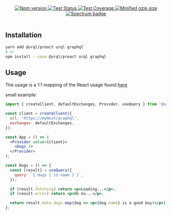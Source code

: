 <div align="center">
  <br />
  <br />
  <a href="https://www.npmjs.com/package/@urql/preact">
    <img alt="Npm version" src="https://badgen.net/npm/v/@urql/preact" />
  </a>
  <a href="https://travis-ci.com/JoviDeCroock/preact-urql">
    <img alt="Test Status" src="https://api.travis-ci.com/JoviDeCroock/preact-urql.svg?branch=master" />
  </a>
  <a href="https://codecov.io/gh/JoviDeCroock/preact-urql">
    <img alt="Test Coverage" src="https://codecov.io/gh/JoviDeCroock/preact-urql/branch/master/graph/badge.svg" />
  </a>
  <a href="https://bundlephobia.com/result?p=@urql/preact">
    <img alt="Minified gzip size" src="https://img.shields.io/bundlephobia/minzip/@urql/preact.svg?label=gzip%20size" />
  </a>
  <a href="https://spectrum.chat/urql">
    <img alt="Spectrum badge" src="https://withspectrum.github.io/badge/badge.svg" />
  </a>
  <br />
  <br />
</div>

## Installation

```sh
yarn add @urql/preact urql graphql
# or
npm install --save @urql/preact urql graphql
```

## Usage

The usage is a 1:1 mapping of the React usage found [here](https://formidable.com/open-source/urql/docs)

small example:

```jsx
import { createClient, defaultExchanges, Provider, useQuery } from '@urql/preact';

const client = createClient({
  url: 'https://myHost/graphql',
  exchanges: defaultExchanges,
});

const App = () => (
  <Provider value={client}>
    <Dogs />
  </Provider>
);

const Dogs = () => {
  const [result] = useQuery({
    query: `{ dogs { id name } }`,
  });

  if (result.fetching) return <p>Loading...</p>;
  if (result.error) return <p>Oh no...</p>;

  return result.data.dogs.map(dog => <p>{dog.name} is a good boy!</p>);
};
```
